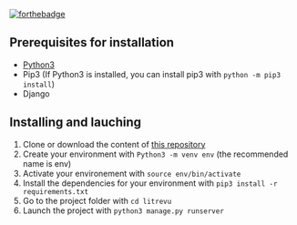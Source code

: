 [![forthebadge](https://forthebadge.com/images/badges/made-with-python.svg)](https://forthebadge.com)

## Prerequisites for installation

- [Python3](https://www.python.org/downloads/)
- Pip3 (If Python3 is installed, you can install pip3 with `python -m pip3 install`)
- Django


## Installing and lauching

1. Clone or download the content of [this repository](https://github.com/Mimi1706/litrevu)
2. Create your environment with `Python3 -m venv env` (the recommended name is env)
3. Activate your environement with `source env/bin/activate`
4. Install the dependencies for your environment with `pip3 install -r requirements.txt`
5. Go to the project folder with `cd litrevu`
6. Launch the project with `python3 manage.py runserver`
